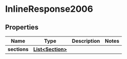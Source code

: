 

# InlineResponse2006


## Properties

| Name | Type | Description | Notes |
|------------ | ------------- | ------------- | -------------|
|**sections** | [**List&lt;Section&gt;**](Section.md) |  |  |



